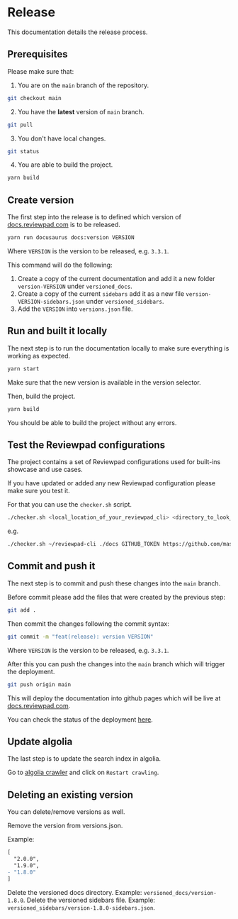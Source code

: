 # Release

This documentation details the release process.

## Prerequisites

Please make sure that:

1. You are on the `main` branch of the repository.

```bash
git checkout main
```

2. You have the **latest** version of `main` branch.

```bash
git pull
```

3. You don't have local changes.

```bash
git status
```

4. You are able to build the project.

```bash
yarn build
```

## Create version

The first step into the release is to defined which version of [docs.reviewpad.com](https://docs.reviewpad.com) is to be released.

```bash
yarn run docusaurus docs:version VERSION
```

Where `VERSION` is the version to be released, e.g. `3.3.1`.

This command will do the following:

1. Create a copy of the current documentation and add it a new folder `version-VERSION` under `versioned_docs`.
2. Create a copy of the current `sidebars` add it as a new file `version-VERSION-sidebars.json` under `versioned_sidebars`.
3. Add the `VERSION` into `versions.json` file.

## Run and built it locally

The next step is to run the documentation locally to make sure everything is working as expected.

```bash
yarn start
```

Make sure that the new version is available in the version selector.

Then, build the project.

```bash
yarn build
```

You should be able to build the project without any errors.

## Test the Reviewpad configurations

The project contains a set of Reviewpad configurations used for built-ins showcase and use cases.

If you have updated or added any new Reviewpad configuration please make sure you test it.

For that you can use the `checker.sh` script.

```bash
./checker.sh <local_location_of_your_reviewpad_cli> <directory_to_look_for_yml_configurations> <github_token> <github_repo>
```

e.g.

```bash
./checker.sh ~/reviewpad-cli ./docs GITHUB_TOKEN https://github.com/mascarilha/paddy/pull/1
```

## Commit and push it

The next step is to commit and push these changes into the `main` branch.

Before commit please add the files that were created by the previous step:

```bash
git add .
```

Then commit the changes following the commit syntax:

```bash
git commit -m "feat(release): version VERSION"
```

Where `VERSION` is the version to be released, e.g. `3.3.1`.

After this you can push the changes into the `main` branch which will trigger the deployment.

```bash
git push origin main
```

This will deploy the documentation into github pages which will be live at [docs.reviewpad.com](https://docs.reviewpad.com).

You can check the status of the deployment [here](https://github.com/reviewpad/docs/deployments).

## Update algolia

The last step is to update the search index in algolia.

Go to [algolia crawler](https://crawler.algolia.com/admin/crawlers/efcdfdf9-be65-45b0-8fc1-c76dcac68fe2/overview) and click on `Restart crawling`.

## Deleting an existing version

You can delete/remove versions as well.

Remove the version from versions.json.

Example:

```diff
[
  "2.0.0",
  "1.9.0",
- "1.8.0"
]
```

Delete the versioned docs directory. Example: `versioned_docs/version-1.8.0`.
Delete the versioned sidebars file. Example: `versioned_sidebars/version-1.8.0-sidebars.json`.
